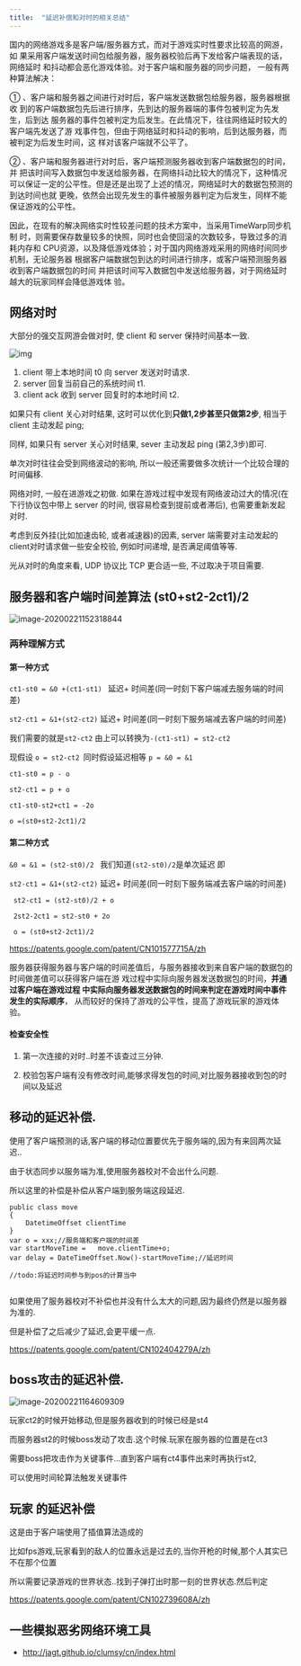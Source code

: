 ```yaml
---
title:  "延迟补偿和对时的相关总结"
---
```




国内的网络游戏多是客户端/服务器方式，而对于游戏实时性要求比较高的网游，如 果采用客户端发送时间包给服务器，服务器校验后再下发给客户端表现的话，网络延时 和抖动都会恶化游戏体验。对于客户端和服务器的同步问题， 一般有两种算法解决：

① 、客户端和服务器之间进行对时后，客户端发送数据包给服务器，服务器根据收 到的客户端数据包先后进行排序，先到达的服务器端的事件包被判定为先发生，后到达 服务器的事件包被判定为后发生。在此情况下，往往网络延时较大的客户端先发送了游 戏事件包，但由于网络延时和抖动的影响，后到达服务器，而被判定为后发生时间，这 样对该客户端就不公平了。

② 、客户端和服务器进行对时后，客户端预测服务器收到客户端数据包的时间，并 把该时间写入数据包中发送给服务器，在网络抖动比较大的情况下，这种情况可以保证一定的公平性。但是还是出现了上述的情况，网络延时大的数据包预测的到达时间也就 更晚，依然会出现先发生的事件被服务器判定为后发生，同样不能保证游戏的公平性。

因此，在现有的解决网络实时性较差问题的技术方案中，当采用TimeWarp同步机制 时，则需要保存数量较多的快照，同时也会使回滚的次数较多，导致过多的消耗内存和 CPU资源，以及降低游戏体验；对于国内网络游戏采用的网络时间同步机制，无论服务器 根据客户端数据包到达的时间进行排序，或客户端预测服务器收到客户端数据包的时间 并把该时间写入数据包中发送给服务器，对于网络延时越大的玩家同样会降低游戏体 验。

## 网络对时

大部分的强交互网游会做对时, 使 client 和 server 保持时间基本一致.

![img](../../assets/images/2020-02-02-Latency_Compensating-rtt/iyeruicpsm.png)

1. client 带上本地时间 t0 向 server 发送对时请求.
2. server 回复当前自己的系统时间 t1.
3. client ack 收到 server 回复时的本地时间 t2.

如果只有 client 关心对时结果, 这时可以优化到**只做1,2步甚至只做第2步**, 相当于 client 主动发起 ping;

同样, 如果只有 server 关心对时结果, sever 主动发起 ping (第2,3步)即可.

单次对时往往会受到网络波动的影响, 所以一般还需要做多次统计一个比较合理的时间偏移.

网络对时, 一般在进游戏之初做. 如果在游戏过程中发现有网络波动过大的情况(在下行协议包中带上 server 的时间, 很容易检查到提前或者滞后), 也需要重新发起对时.

考虑到反外挂(比如加速齿轮, 或者减速器)的因素, server 端需要对主动发起的client对时请求做一些安全校验, 例如时间递增, 是否满足阈值等等.

光从对时的角度来看, UDP 协议比 TCP 更合适一些, 不过取决于项目需要.



## 服务器和客户端时间差算法 **(st0+st2-2ct1)/2**

 ![image-20200221152318844](../../assets/images/2020-02-02-Latency_Compensating-rtt/image-20200221152318844.png)

### 两种理解方式

#### 第一种方式

`ct1-st0 = &0 +(ct1-st1) `  延迟+ 时间差(同一时刻下客户端减去服务端的时间差)

`st2-ct1 = &1+(st2-ct2)`  延迟+ 时间差(同一时刻下服务端减去客户端的时间差)

我们需要的就是`st2-ct2` 由上可以转换为`-(ct1-st1) = st2-ct2`  

现假设 `o = st2-ct2 `同时假设延迟相等 `p = &0 = &1`
```
ct1-st0 = p - o

st2-ct1 = p + o

ct1-st0-st2+ct1 = -2o

o =(st0+st2-2ct1)/2
```

#### 第二种方式

`&0 = &1 = (st2-st0)/2 `    我们知道`(st2-st0)/2`是单次延迟 即

`st2-ct1 = &1+(st2-ct2)`  延迟+ 时间差(同一时刻下服务端减去客户端的时间差)

```
 st2-ct1 = (st2-st0)/2 + o

 2st2-2ct1 = st2-st0 + 2o

 o = (st0+st2-2ct1)/2
```


https://patents.google.com/patent/CN101577715A/zh

服务器获得服务器与客户端的时间差值后，与服务器接收到来自客户端的数据包的时间做差值可以获得客户端在游 戏过程中实际向服务器发送数据包的时间，**并通过客户端在游戏过程 中实际向服务器发送数据包的时间来判定在游戏时间中事件发生的实际顺序**， 从而较好的保持了游戏的公平性，提高了游戏玩家的游戏体验。

#### 检查安全性

1. 第一次连接的对时..时差不该查过三分钟.

2. 校验包客户端有没有修改时间,能够求得发包的时间,对比服务器接收到包的时间以及延迟

## 移动的延迟补偿.

使用了客户端预测的话,客户端的移动位置要优先于服务端的,因为有来回两次延迟..

由于状态同步以服务端为准,使用服务器校对不会出什么问题.

所以这里的补偿是补偿从客户端到服务端这段延迟.

```
public class move
{
	DatetimeOffset clientTime
}
var o = xxx;//服务端和客户端的时间差
var startMoveTime =   move.clientTime+o;
var delay = DateTimeOffset.Now()-startMoveTime;//延迟时间

//todo:将延迟时间参与到pos的计算当中


```

如果使用了服务器校对不补偿也并没有什么太大的问题,因为最终仍然是以服务器为准的.

但是补偿了之后减少了延迟,会更平缓一点.

https://patents.google.com/patent/CN102404279A/zh

## boss攻击的延迟补偿.

![image-20200221164609309](../../assets/images/2020-02-02-Latency_Compensating-rtt/image-20200221164609309.png)

玩家ct2的时候开始移动,但是服务器收到的时候已经是st4

而服务器st2的时候boss发动了攻击.这个时候.玩家在服务器的位置是在ct3

需要boss把攻击作为关键事件...直到客户端有ct4事件出来时再执行st2,

可以使用时间轮算法触发关键事件



## 玩家 的延迟补偿

这是由于客户端使用了插值算法造成的

比如fps游戏,玩家看到的敌人的位置永远是过去的,当你开枪的时候,那个人其实已不在那个位置

所以需要记录游戏的世界状态..找到子弹打出时那一刻的世界状态.然后判定

https://patents.google.com/patent/CN102739608A/zh





## 一些模拟恶劣网络环境工具

- http://jagt.github.io/clumsy/cn/index.html